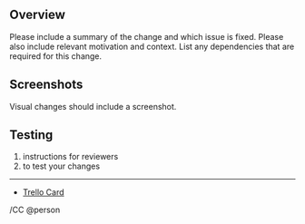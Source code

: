 ## Overview

Please include a summary of the change and which issue is fixed.
Please also include relevant motivation and context.
List any dependencies that are required for this change.

## Screenshots

Visual changes should include a screenshot.

## Testing

1. instructions for reviewers
1. to test your changes

---

- [Trello Card](LINK_TO_CARD)

/CC @person
